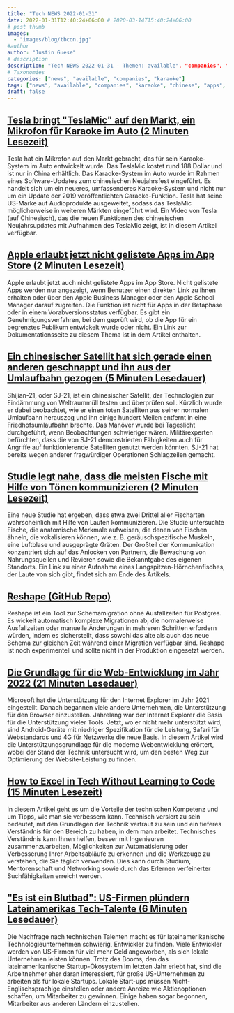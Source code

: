 ```yaml
---
title: "Tech NEWS 2022-01-31"
date: 2022-01-31T12:40:24+06:00 # 2020-03-14T15:40:24+06:00
# post thumb
images:
  - "images/blog/tbcon.jpg"
#author
author: "Justin Guese"
# description
description: "Tech NEWS 2022-01-31 - Themen: available", "companies", "karaoke"
# Taxonomies
categories: ["news", "available", "companies", "karaoke"]
tags: ["news", "available", "companies", "karaoke", "chinese", "apps", "baseline"]
draft: false
---
```


## [Tesla bringt "TeslaMic" auf den Markt, ein Mikrofon für Karaoke im Auto (2 Minuten Lesezeit)](https://electrek.co/2022/01/28/tesla-launches-teslamic-microphone-in-car-karaoke/)

 Tesla hat ein Mikrofon auf den Markt gebracht, das für sein Karaoke-System im Auto entwickelt wurde. Das TeslaMic kostet rund 188 Dollar und ist nur in China erhältlich. Das Karaoke-System im Auto wurde im Rahmen eines Software-Updates zum chinesischen Neujahrsfest eingeführt. Es handelt sich um ein neueres, umfassenderes Karaoke-System und nicht nur um ein Update der 2019 veröffentlichten Caraoke-Funktion. Tesla hat seine US-Marke auf Audioprodukte ausgeweitet, sodass das TeslaMic möglicherweise in weiteren Märkten eingeführt wird. Ein Video von Tesla (auf Chinesisch), das die neuen Funktionen des chinesischen Neujahrsupdates mit Aufnahmen des TeslaMic zeigt, ist in diesem Artikel verfügbar.

## [Apple erlaubt jetzt nicht gelistete Apps im App Store (2 Minuten Lesezeit)](https://arstechnica.com/gadgets/2022/01/apple-now-allows-unlisted-apps-on-the-app-store/)

 Apple erlaubt jetzt auch nicht gelistete Apps im App Store. Nicht gelistete Apps werden nur angezeigt, wenn Benutzer einen direkten Link zu ihnen erhalten oder über den Apple Business Manager oder den Apple School Manager darauf zugreifen. Die Funktion ist nicht für Apps in der Betaphase oder in einem Vorabversionsstatus verfügbar. Es gibt ein Genehmigungsverfahren, bei dem geprüft wird, ob die App für ein begrenztes Publikum entwickelt wurde oder nicht. Ein Link zur Dokumentationsseite zu diesem Thema ist in dem Artikel enthalten.

## [Ein chinesischer Satellit hat sich gerade einen anderen geschnappt und ihn aus der Umlaufbahn gezogen (5 Minuten Lesedauer)](https://www.thedrive.com/the-war-zone/44054/a-chinese-satellite-just-grappled-another-and-pulled-it-out-of-orbit)

 Shijian-21, oder SJ-21, ist ein chinesischer Satellit, der Technologien zur Eindämmung von Weltraummüll testen und überprüfen soll. Kürzlich wurde er dabei beobachtet, wie er einen toten Satelliten aus seiner normalen Umlaufbahn herauszog und ihn einige hundert Meilen entfernt in eine Friedhofsumlaufbahn brachte. Das Manöver wurde bei Tageslicht durchgeführt, wenn Beobachtungen schwieriger wären. Militärexperten befürchten, dass die von SJ-21 demonstrierten Fähigkeiten auch für Angriffe auf funktionierende Satelliten genutzt werden könnten. SJ-21 hat bereits wegen anderer fragwürdiger Operationen Schlagzeilen gemacht.

## [Studie legt nahe, dass die meisten Fische mit Hilfe von Tönen kommunizieren (2 Minuten Lesezeit)](https://newatlas.com/biology/fish-communicate-sound/)

 Eine neue Studie hat ergeben, dass etwa zwei Drittel aller Fischarten wahrscheinlich mit Hilfe von Lauten kommunizieren. Die Studie untersuchte Fische, die anatomische Merkmale aufweisen, die denen von Fischen ähneln, die vokalisieren können, wie z. B. geräuschspezifische Muskeln, eine Luftblase und ausgeprägte Gräten. Der Großteil der Kommunikation konzentriert sich auf das Anlocken von Partnern, die Bewachung von Nahrungsquellen und Revieren sowie die Bekanntgabe des eigenen Standorts. Ein Link zu einer Aufnahme eines Langspitzen-Hörnchenfisches, der Laute von sich gibt, findet sich am Ende des Artikels.

## [Reshape (GitHub Repo)](https://github.com/fabianlindfors/reshape)

 Reshape ist ein Tool zur Schemamigration ohne Ausfallzeiten für Postgres. Es wickelt automatisch komplexe Migrationen ab, die normalerweise Ausfallzeiten oder manuelle Änderungen in mehreren Schritten erfordern würden, indem es sicherstellt, dass sowohl das alte als auch das neue Schema zur gleichen Zeit während einer Migration verfügbar sind. Reshape ist noch experimentell und sollte nicht in der Produktion eingesetzt werden.

## [Die Grundlage für die Web-Entwicklung im Jahr 2022 (21 Minuten Lesedauer)](https://engineering.linecorp.com/en/blog/the-baseline-for-web-development-in-2022/)

 Microsoft hat die Unterstützung für den Internet Explorer im Jahr 2021 eingestellt. Danach begannen viele andere Unternehmen, die Unterstützung für den Browser einzustellen. Jahrelang war der Internet Explorer die Basis für die Unterstützung vieler Tools. Jetzt, wo er nicht mehr unterstützt wird, sind Android-Geräte mit niedriger Spezifikation für die Leistung, Safari für Webstandards und 4G für Netzwerke die neue Basis. In diesem Artikel wird die Unterstützungsgrundlage für die moderne Webentwicklung erörtert, wobei der Stand der Technik untersucht wird, um den besten Weg zur Optimierung der Website-Leistung zu finden.

## [How to Excel in Tech Without Learning to Code (15 Minuten Lesezeit)](https://future.a16z.com/excel-in-tech-without-learning-to-code/)

 In diesem Artikel geht es um die Vorteile der technischen Kompetenz und um Tipps, wie man sie verbessern kann. Technisch versiert zu sein bedeutet, mit den Grundlagen der Technik vertraut zu sein und ein tieferes Verständnis für den Bereich zu haben, in dem man arbeitet. Technisches Verständnis kann Ihnen helfen, besser mit Ingenieuren zusammenzuarbeiten, Möglichkeiten zur Automatisierung oder Verbesserung Ihrer Arbeitsabläufe zu erkennen und die Werkzeuge zu verstehen, die Sie täglich verwenden. Dies kann durch Studium, Mentorenschaft und Networking sowie durch das Erlernen verfeinerter Suchfähigkeiten erreicht werden.

## ["Es ist ein Blutbad": US-Firmen plündern Lateinamerikas Tech-Talente (6 Minuten Lesedauer)](https://restofworld.org/2022/latin-america-startup-developer-scarcity/)

 Die Nachfrage nach technischen Talenten macht es für lateinamerikanische Technologieunternehmen schwierig, Entwickler zu finden. Viele Entwickler werden von US-Firmen für viel mehr Geld angeworben, als sich lokale Unternehmen leisten können. Trotz des Booms, den das lateinamerikanische Startup-Ökosystem im letzten Jahr erlebt hat, sind die Arbeitnehmer eher daran interessiert, für große US-Unternehmen zu arbeiten als für lokale Startups. Lokale Start-ups müssen Nicht-Englischsprachige einstellen oder andere Anreize wie Aktienoptionen schaffen, um Mitarbeiter zu gewinnen. Einige haben sogar begonnen, Mitarbeiter aus anderen Ländern einzustellen.

